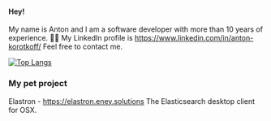 #### Hey! 

My name is Anton and I am a software developer with more than 10 years of experience. 👨‍💻 My LinkedIn profile is https://www.linkedin.com/in/anton-korotkoff/ Feel free to contact me.

[![Top Langs](https://github-readme-stats.vercel.app/api/top-langs/?username=antonkorotkov&theme=dark&langs_count=10&layout=compact)](https://github.com/antonkorotkov/)

### My pet project

Elastron - https://elastron.eney.solutions
The Elasticsearch desktop client for OSX.
